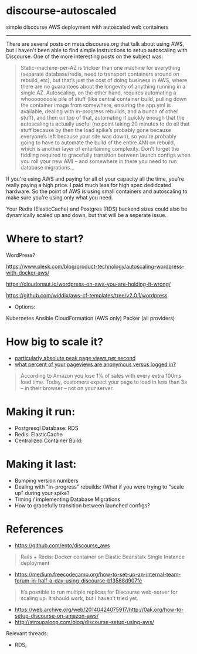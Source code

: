 # discourse-autoscaled
simple discourse AWS deployment with autoscaled web containers

---

There are several posts on meta.discourse.org that talk about using AWS, but I haven't been able to find simple instructions to setup autoscaling with Discourse. One of the more interesting posts on the subject was:

> Static-machine-per-AZ is trickier than one machine for everything (separate database/redis, need to transport containers around on rebuild, etc), but that’s just the cost of doing business in AWS, where there are no guarantees about the longevity of anything running in a single AZ. Autoscaling, on the other hand, requires automating a whoooooooole pile of stuff (like central container build, pulling down the container image from somewhere, ensuring the app.yml is available, dealing with in-progress rebuilds, and a bunch of other stuff), and then on top of that, automating it quickly enough that the autoscaling is actually useful (no point taking 20 minutes to do all that stuff because by then the load spike’s probably gone because everyone’s left because your site was down), so you’re probably going to have to automate the build of the entire AMI on rebuild, which is another layer of entertaining complexity. Don’t forget the fiddling required to gracefully transition between launch configs when you roll your new AMI – and somewhere in there you need to run database migrations…

If you're using AWS and paying for all of your capacity all the time, you're really paying a high price.
I paid much less for high spec dedidcated hardware.
So the point of AWS is using small containers and autoscaling to make sure you're using only what you need.

Your Redis (ElasticCache) and Postgres (RDS) backend sizes could also be dynamically scaled up and down, but that will be a seperate issue.

# Where to start?

WordPress?

https://www.plesk.com/blog/product-technology/autoscaling-wordpress-with-docker-aws/

https://cloudonaut.io/wordpress-on-aws-you-are-holding-it-wrong/

https://github.com/widdix/aws-cf-templates/tree/v2.0.1/wordpress

- Options:

Kubernetes
Ansible
CloudFormation (AWS only)
Packer (all providers)



# How big to scale it?

* [particularly absolute peak page views per second](https://meta.discourse.org/t/general-guidelines-for-size-of-aws-instance-types/85953/2)
* [what percent of your pageviews are anonymous versus logged in?](https://meta.discourse.org/t/general-guidelines-for-size-of-aws-instance-types/85953/6)

> According to Amazon you lose 1% of sales with every extra 100ms load time. Today, customers expect your page to load in less than 3s – in their browser – not on your server.

# Making it run:

* Postgresql Database: RDS
* Redis: ElasticCache
* Centralized Container Build:

# Making it last:

* Bumping version numbers
* Dealing with "in-progress" rebuilds: (What if you were trying to "scale up" during your spike?
* Timing / implementing Database Migrations
* How to gracefully transition between launched configs?

# References

* https://github.com/ento/discourse_aws
> Rails + Redis: Docker container on Elastic Beanstalk Single Instance deployment
* https://medium.freecodecamp.org/how-to-set-up-an-internal-team-forum-in-half-a-day-using-discourse-b13588d907fe 
> It’s possible to run multiple replicas for Discourse web-server for scaling up. It should work, but I haven’t tried yet.
* https://web.archive.org/web/20140424075917/http://0ak.org/how-to-setup-discourse-on-amazon-aws/
* http://stroupaloop.com/blog/discourse-setup-using-aws/

Relevant threads:
* RDS, 
